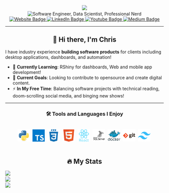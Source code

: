 <div id="header" align="center">
  <img src="https://media.tenor.com/0ygiqFaX-ssAAAAC/bongo-cat-typing.gif" width="150"/>
  <br>
  <img src="https://readme-typing-svg.herokuapp.com?font=monospace&color=ba2158&size=25&center=true&vCenter=true&lines=Software+Engineer;Data+Scientist;Professional+Nerd" alt="Software Engineer, Data Scientist, Professional Nerd">
  <div id="badges">
    <a href="https://www.christopherluu.com">
      <img src="https://img.shields.io/badge/website-000000?style=for-the-badge&logo=About.me&logoColor=white" alt="Website Badge"/>
    </a>
    <a href="www.linkedin.com/in/christopher-luu-542691149">
      <img src="https://img.shields.io/badge/LinkedIn-blue?style=for-the-badge&logo=linkedin&logoColor=white" alt="LinkedIn Badge"/>
    </a>
    <a href="https://www.youtube.com/@chris_codes">
      <img src="https://img.shields.io/badge/YouTube-red?style=for-the-badge&logo=youtube&logoColor=white" alt="Youtube Badge"/>
    </a>
    <a href="https://medium.com/@cluu.codes1337">
      <img src="https://img.shields.io/badge/Medium-12100E?style=for-the-badge&logo=medium&logoColor=white" alt="Medium Badge"/>
    </a>
  </div>
</div>

---

<div align="center">

  ## 👋 Hi there, I'm Chris
  
</div>

  I have industry experience **building software products** for clients including desktop applications, dashboards, and automation!
  - 🔗 **Currently Learning**: RShiny for dashboards, Web and mobile app development!
  - 👐 **Current Goals**: Looking to contribute to opensource and create digital content.
  - ⚡ **In My Free Time**: Balancing software projects with technical reading, doom-scrolling social media, and binging new shows!
  
---

<div align="center">

  ### :hammer_and_wrench: Tools and Languages I Enjoy

<br>  
  <img src="https://github.com/devicons/devicon/blob/master/icons/python/python-original.svg" title="Python" alt="Python" width="40" height="40"/>&nbsp;
  <img src="https://github.com/devicons/devicon/blob/master/icons/typescript/typescript-original.svg" title="TypeScript" alt="TypeScript" width="40" height="40"/>&nbsp;
  <img src="https://github.com/devicons/devicon/blob/master/icons/css3/css3-plain-wordmark.svg" title="CSS3" alt="CSS3" width="40" height="40"/>&nbsp;
  <img src="https://github.com/devicons/devicon/blob/master/icons/html5/html5-original.svg" title="HTML5" alt="HTML5" width="40" height="40"/>&nbsp;
  <img src="https://github.com/devicons/devicon/blob/master/icons/react/react-original-wordmark.svg" title="React" alt="React" width="40" height="40"/>&nbsp;
  <img src="https://github.com/devicons/devicon/blob/master/icons/microsoftsqlserver/microsoftsqlserver-plain-wordmark.svg" title="SQL Server" alt="SQL Server" width="40" height="40"/>&nbsp;
  <img src="https://github.com/devicons/devicon/blob/master/icons/docker/docker-original-wordmark.svg" title="Docker" alt="Docker" width="40" height="40"/>&nbsp;
  <img src="https://github.com/devicons/devicon/blob/master/icons/git/git-original-wordmark.svg" title="Git" alt="Git" width="40" height="40"/>&nbsp;
  <img src="https://github.com/devicons/devicon/blob/master/icons/tailwindcss/tailwindcss-plain.svg" title="Tailwind CSS" alt="Tailwind CSS" width="40" height="40"/>&nbsp;
</div>

<br>


<div align="center">

  ## :fire: My Stats
  
</div>

<div>
  <a href="https://github.com/anuraghazra/github-readme-stats">
    <img src="https://github-readme-stats.vercel.app/api/top-langs/?username=christopher-luu97&layout=compact&hide=jupyter%20notebook&theme=monokai"/>
  </a>
  <br/>
  <a href="https://github.com/anuraghazra/github-readme-stats">
    <img src="https://github-readme-stats.vercel.app/api?username=christopher-luu97&show_icons=true&theme=monokai&hide=issues&rank_icon=github"/>
  </a>
  <br/>
  <a href="https://github.com/ryo-ma/github-profile-trophy">
    <img src="https://github-profile-trophy.vercel.app/?username=christopher-luu97&theme=monokai&title=Joined2020,Commits,Experience,Repositories,Stars,Followers"/>
  </a>
</div>


